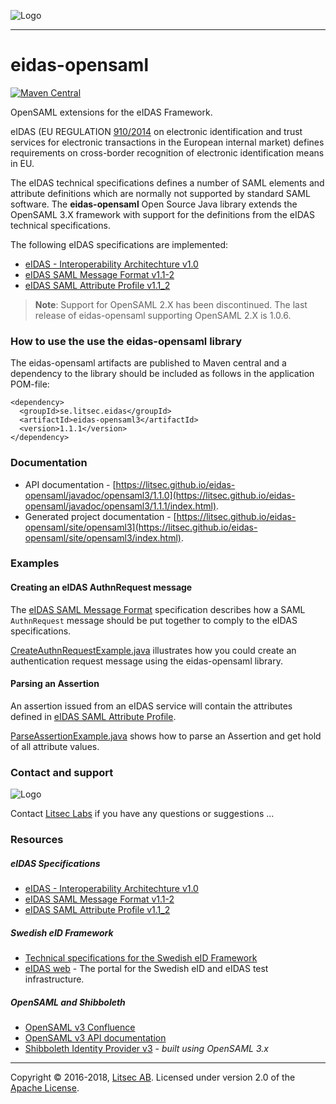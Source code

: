 ![Logo](https://litsec.github.io/eidas-opensaml/img/litsec-small.png)

------

# eidas-opensaml

[![Maven Central](https://maven-badges.herokuapp.com/maven-central/se.litsec.eidas/eidas-opensaml3/badge.svg)](https://maven-badges.herokuapp.com/maven-central/se.litsec.eidas/eidas-opensaml3)

OpenSAML extensions for the eIDAS Framework.

eIDAS (EU REGULATION [910/2014](http://eur-lex.europa.eu/legal-content/EN/TXT/HTML/?uri=CELEX:32014R0910&from=EN) on electronic identification and trust services for electronic transactions in the European internal market) defines requirements on cross-border recognition of electronic identification means in EU.

The eIDAS technical specifications defines a number of SAML elements and attribute definitions which are normally not supported by standard SAML software. The **eidas-opensaml** Open Source Java library extends the OpenSAML 3.X framework with support for the definitions from the eIDAS technical specifications.

The following eIDAS specifications are implemented:
* [eIDAS - Interoperability Architechture v1.0](https://joinup.ec.europa.eu/sites/default/files/eidas_interoperability_architecture_v1.00.pdf)
* [eIDAS SAML Message Format v1.1-2](https://ec.europa.eu/cefdigital/wiki/download/attachments/46992719/eIDAS%20Message%20Format_v1.1-2.pdf)
* [eIDAS SAML Attribute Profile v1.1_2](https://ec.europa.eu/cefdigital/wiki/download/attachments/46992719/eIDAS%20SAML%20Attribute%20Profile%20v1.1_2.pdf) 

> **Note**: Support for OpenSAML 2.X has been discontinued. The last release of eidas-opensaml supporting OpenSAML 2.X is 1.0.6.

### How to use the use the eidas-opensaml library

The eidas-opensaml artifacts are published to Maven central and a dependency to the library should be included as follows in the application POM-file:

```
<dependency>
  <groupId>se.litsec.eidas</groupId>
  <artifactId>eidas-opensaml3</artifactId>
  <version>1.1.1</version>
</dependency>
```

### Documentation

* API documentation - [https://litsec.github.io/eidas-opensaml/javadoc/opensaml3/1.1.0](https://litsec.github.io/eidas-opensaml/javadoc/opensaml3/1.1.1/index.html).
* Generated project documentation - [https://litsec.github.io/eidas-opensaml/site/opensaml3](https://litsec.github.io/eidas-opensaml/site/opensaml3/index.html).

### Examples

#### Creating an eIDAS AuthnRequest message

The [eIDAS SAML Message Format](https://ec.europa.eu/cefdigital/wiki/download/attachments/46992719/eIDAS%20Message%20Format_v1.1-2.pdf) specification describes how a SAML `AuthnRequest` message should be put together to comply to the eIDAS specifications. 

[CreateAuthnRequestExample.java](https://github.com/litsec/eidas-opensaml/blob/master/opensaml3/src/test/java/se/litsec/eidas/opensaml/examples/CreateAuthnRequestExample.java) illustrates how you could create an authentication request message using the eidas-opensaml library.

#### Parsing an Assertion

An assertion issued from an eIDAS service will contain the attributes defined in [eIDAS SAML Attribute Profile](https://ec.europa.eu/cefdigital/wiki/download/attachments/46992719/eIDAS%20SAML%20Attribute%20Profile%20v1.1_2.pdf).

[ParseAssertionExample.java](https://github.com/litsec/eidas-opensaml/blob/master/opensaml3/src/test/java/se/litsec/eidas/opensaml/examples/ParseAssertionExample.java) shows how to parse an Assertion and get hold of all attribute values.

### Contact and support

![Logo](https://litsec.github.io/eidas-opensaml/img/logo-small.png)

Contact [Litsec Labs](mailto:info@litsec.se) if you have any questions or suggestions ...

### Resources

##### eIDAS Specifications

* [eIDAS - Interoperability Architechture v1.0](https://joinup.ec.europa.eu/sites/default/files/eidas_interoperability_architecture_v1.00.pdf)
* [eIDAS SAML Message Format v1.1-2](https://ec.europa.eu/cefdigital/wiki/download/attachments/46992719/eIDAS%20Message%20Format_v1.1-2.pdf)
* [eIDAS SAML Attribute Profile v1.1_2](https://ec.europa.eu/cefdigital/wiki/download/attachments/46992719/eIDAS%20SAML%20Attribute%20Profile%20v1.1_2.pdf)

##### Swedish eID Framework

* [Technical specifications for the Swedish eID Framework](https://github.com/elegnamnden/technical-framework)
* [eIDAS web](http://eidasweb.se/home/) - The portal for the Swedish eID and eIDAS test infrastructure.

##### OpenSAML and Shibboleth

* [OpenSAML v3 Confluence](https://wiki.shibboleth.net/confluence/display/OS30/Home)
* [OpenSAML v3 API documentation](https://build.shibboleth.net/nexus/content/sites/site/java-opensaml/3.3.0/apidocs/)
* [Shibboleth Identity Provider v3](https://wiki.shibboleth.net/confluence/display/IDP30) - *built using OpenSAML 3.x*


------

Copyright &copy; 2016-2018, [Litsec AB](http://www.litsec.se). Licensed under version 2.0 of the [Apache License](http://www.apache.org/licenses/LICENSE-2.0).

